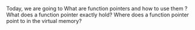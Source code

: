 Today, we are going to What are function pointers and how to use them ? What does a function pointer exactly hold?
Where does a function pointer point to in the virtual memory?